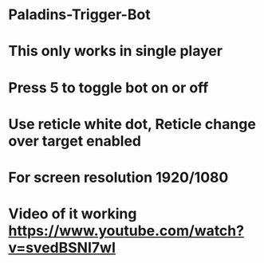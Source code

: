 # Paladins-Trigger-Bot
# This only works in single player
# Press 5 to toggle bot on or off
# Use reticle white dot, Reticle change over target enabled
# For screen resolution 1920/1080
# Video of it working https://www.youtube.com/watch?v=svedBSNI7wI

